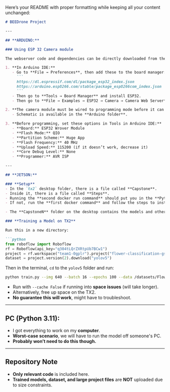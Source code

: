 Here’s your README with proper formatting while keeping all your content unchanged:  

```md
# BEEDrone Project

---

## **ARDUINO:**

### Using ESP 32 Camera module  

The webserver code and dependencies can be directly downloaded from the Arduino IDE. (I used IDE version **1.8.18**):  

1. **In Arduino IDE:**  
   - Go to **File → Preferences**, then add these to the board manager:  
     ```
     https://dl.espressif.com/dl/package_esp32_index.json
     https://arduino.esp8266.com/stable/package_esp8266com_index.json
     ```
   - Then go to **Tools → Board Manager** and install ESP32.  
   - Then go to **File → Examples → ESP32 → Camera → Camera Web Server**.  

2. **The camera module must be wired to programming mode before it can be programmed.**  
   - Schematic is available in the **Arduino folder**.  

3. **Before programming, set these options in Tools in Arduino IDE:**  
   - **Board:** ESP32 Wrover Module  
   - **Flash Mode:** QIO  
   - **Partition Scheme:** Huge App  
   - **Flash Frequency:** 40 MHz  
   - **Upload Speed:** 115200 (if it doesn’t work, decrease it)  
   - **Core Debug Level:** None  
   - **Programmer:** AVR ISP  

---

## **JETSON:**

### **Setup**  
- In the `tx2` desktop folder, there is a file called **Capstone**.  
- Inside it, there is a file called **Steps**.  
- Running the **second docker run command** should put you in the **Python 3.6.9** environment.  
- If not, run the **first docker command** and follow the steps to install all dependencies.  

- The **CapstoneN** folder on the desktop contains the models and other files.  

### **Training a Model on TX2**  

Run this in a new directory:  

```python
from roboflow import Roboflow
rf = Roboflow(api_key="q304tLQrZXRtpUb7BCw1")
project = rf.workspace("team1-0gplr").project("flower-classification-gsskn")
dataset = project.version(2).download("yolov5")
```

Then in the terminal, `cd` to the `yolov5` folder and run:  

```sh
python train.py --img 640 --batch 16 --epochs 100 --data /datasets/Flower-Classification-2/data.yaml --weights yolov5s.pt
```

- Run with `--cache False` if running into **space issues** (will take longer).  
- Alternatively, free up space on the TX2.  
- **No guarantee this will work**, might have to troubleshoot.  

---

## **PC (Python 3.11):**  

- I got everything to work on my **computer**.  
- **Worst-case scenario**, we will have to run the model off someone's PC.  
- **Probably won’t need to do this though.**  

---

## **Repository Note**  

- **Only relevant code** is included here.  
- **Trained models, dataset, and large project files** are **NOT** uploaded due to size constraints.  
```

